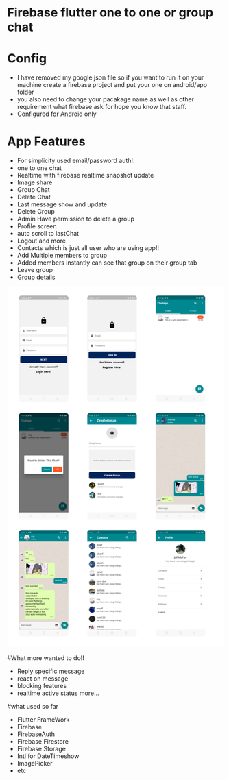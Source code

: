 # Firebase flutter one to one or group chat

# Config

- I have removed my google json file so if you want to run it on your machine
  create a firebase project and put your one on android/app folder
- you also need to change your pacakage name as well as other requirement what
  firebase ask for hope you know that staff.
- Configured for Android only

# App Features

- For simplicity used email/password auth!.
- one to one chat
- Realtime with firebase realtime snapshot update
- Image share
- Group Chat
- Delete Chat
- Last message show and update
- Delete Group
- Admin Have permission to delete a group
- Profile screen
- auto scroll to lastChat
- Logout and more
- Contacts which is just all user who are using app!!
- Add Multiple members to group
- Added members instantly can see that group on their group tab
- Leave group
- Group details

<img src="https://github.com/jahidul96/flutter_firebase_chatapp/blob/main/assets/cover.png"  />

#What more wanted to do!!

- Reply specific message
- react on message
- blocking features
- realtime active status more...

#what used so far

- Flutter FrameWork
- Firebase
- FirebaseAuth
- Firebase Firestore
- Firebase Storage
- Intl for DateTimeshow
- ImagePicker
- etc
